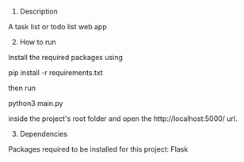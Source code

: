 1. Description

A task list or todo list web app

2. How to run

Install the required packages using

pip install -r requirements.txt

then run

python3 main.py

inside the project's root folder and open the http://localhost:5000/ url.

3. Dependencies

Packages required to be installed for this project: Flask
